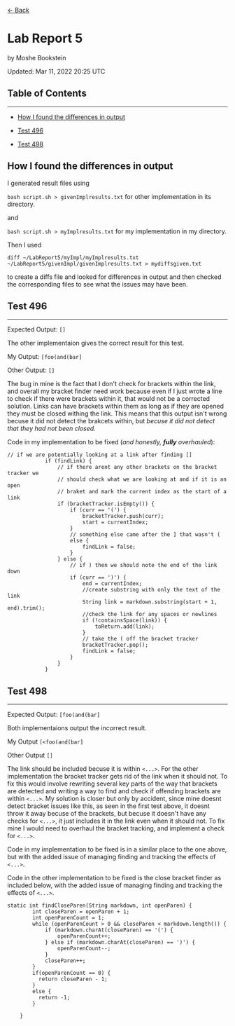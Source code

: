 [<- Back](index.html)

# Lab Report 5
by Moshe Bookstein

Updated: Mar 11, 2022 20:25 UTC
## Table of Contents
---

- [How I found the differences in output]()

- [Test 496](#test-496)

- [Test 498](#test-498)


## How I found the differences in output
I generated result files using 

`bash script.sh > givenImplresults.txt` for other implementation in its directory.

and

`bash script.sh > myImplresults.txt` for my implementation in my directory.

Then I used

`diff ~/LabReport5/myImpl/myImplresults.txt ~/LabReport5/givenImpl/givenImplresults.txt > mydiffsgiven.txt`

to create a diffs file and looked for differences in output and then checked the corresponding files to see what the issues may have been.


## Test 496
---
Expected Output: `[]`

The other implementaion gives the correct result for this test. 

My Output: `[foo(and(bar]`

Other Output: `[]`

The bug in mine is the fact that I don't check for brackets within the link, and overall my bracket finder need work because even if I just wrote a line to check if there were brackets within it, that would not be a corrected solution. Links can have brackets within them as long as if they are opened they must be closed withing the link. This means that this output isn't wrong becuse it did not detect the brakcets within, but *becuse it did not detect that they had not been closed.*


Code in my implementation to be fixed (*and honestly, **fully** overhauled*):
```
// if we are potentially looking at a link after finding []
            if (findLink) {
                // if there arent any other brackets on the bracket tracker we 
                // should check what we are looking at and if it is an open 
                // braket and mark the current index as the start of a link
                if (bracketTracker.isEmpty()) {
                    if (curr == '(') {
                        bracketTracker.push(curr);
                        start = currentIndex;
                    } 
                    // something else came after the ] that wasn't (
                    else { 
                        findLink = false;
                    }
                } else {
                    // if ) then we should note the end of the link down
                    if (curr == ')') {
                        end = currentIndex;
                        //create substring with only the text of the link
                        String link = markdown.substring(start + 1, end).trim();
                        //check the link for any spaces or newlines
                        if (!containsSpace(link)) {
                            toReturn.add(link);
                        }
                        // take the ( off the bracket tracker
                        bracketTracker.pop();
                        findLink = false;
                    }
                }
            }
```

## Test 498
---
Expected Output: `[foo(and(bar]`

Both implementaions output the incorrect result.

My Output `[<foo(and(bar]`

Other Output `[]`

The link should be included becuse it is within `<...>`. For the other implementation the bracket tracker gets rid of the link when it should not. To fix this would involve rewriting several key parts of the way that brackets are detected and writing a way to find and check if offending brackets are within `<...>`. My solution is closer but only by accident, since mine doesnt detect bracket issues like this, as seen in the first test above, it doesnt throw it away becuse of the brackets, but becuse it doesn't have any checks for `<...>`, it just includes it in the link even when it should not. To fix mine I would need to overhaul the bracket tracking, and implement a check for `<...>`.

Code in my implementation to be fixed is in a similar place to the one above, but with the added issue of managing finding and tracking the effects of `<...>`.

Code in the other implementation to be fixed is the close bracket finder as included below, with the added issue of managing finding and tracking the effects of `<...>`.

```
static int findCloseParen(String markdown, int openParen) {
        int closeParen = openParen + 1;
        int openParenCount = 1;
        while (openParenCount > 0 && closeParen < markdown.length()) {
            if (markdown.charAt(closeParen) == '(') {
                openParenCount++;
            } else if (markdown.charAt(closeParen) == ')') {
                openParenCount--;
            }
            closeParen++;
        }
        if(openParenCount == 0) {
          return closeParen - 1;
        }
        else {
          return -1;
        }

    }
```
